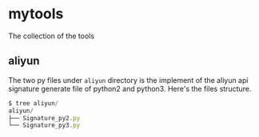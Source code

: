 # mytools
The collection of the tools
## aliyun
The two py files under `aliyun` directory is the implement of the aliyun api signature generate file of python2 and python3.
Here's the files structure.

```javascript
$ tree aliyun/
aliyun/
├── Signature_py2.py
└── Signature_py3.py
```
